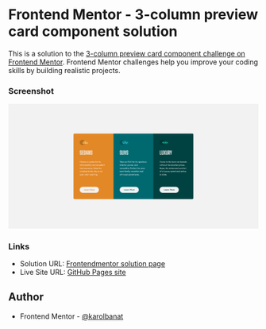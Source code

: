 # Frontend Mentor - 3-column preview card component solution

This is a solution to the [3-column preview card component challenge on Frontend Mentor](https://www.frontendmentor.io/challenges/3column-preview-card-component-pH92eAR2-). Frontend Mentor challenges help you improve your coding skills by building realistic projects.

### Screenshot

![](./screenshot.png)

### Links

- Solution URL: [Frontendmentor solution page](https://www.frontendmentor.io/solutions/3-column-preview-card-component-Bkkq24BS5)
- Live Site URL: [GitHub Pages site](https://karolbanat.github.io/3-column-preview-card-component/)

## Author

- Frontend Mentor - [@karolbanat](https://www.frontendmentor.io/profile/karolbanat)
